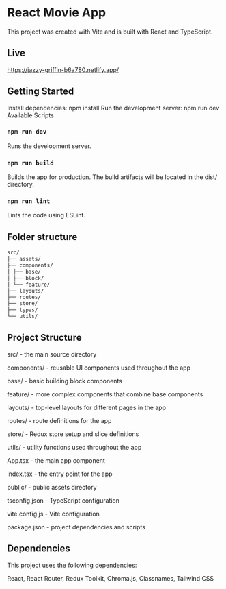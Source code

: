 # React Movie App

This project was created with Vite and is built with React and TypeScript.

## Live

https://jazzy-griffin-b6a780.netlify.app/

## Getting Started

Install dependencies: npm install
Run the development server: npm run dev
Available Scripts

### `npm run dev`

Runs the development server.

### `npm run build`

Builds the app for production. The build artifacts will be located in the dist/ directory.

### `npm run lint`

Lints the code using ESLint.

## Folder structure

```bash
src/
├── assets/
├── components/
│ ├── base/
│ ├── block/
│ └── feature/
├── layouts/
├── routes/
├── store/
├── types/
└── utils/
```

## Project Structure

src/ - the main source directory

components/ - reusable UI components used throughout the app

base/ - basic building block components

feature/ - more complex components that combine base components

layouts/ - top-level layouts for different pages in the app

routes/ - route definitions for the app

store/ - Redux store setup and slice definitions

utils/ - utility functions used throughout the app

App.tsx - the main app component

index.tsx - the entry point for the app

public/ - public assets directory

tsconfig.json - TypeScript configuration

vite.config.js - Vite configuration

package.json - project dependencies and scripts

## Dependencies

This project uses the following dependencies:

React,
React Router,
Redux Toolkit,
Chroma.js,
Classnames,
Tailwind CSS
